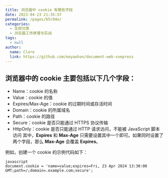 ```yaml
---
title: 浏览器中 cookie 有哪些字段
date: 2023-04-23 21:35:57
permalink: /pages/b5c94e/
categories: 
  - 全部分类
  - 浏览器工作原理与实战
tags: 
  - null
author: 
  name: Clare
  link: https://github.com/mayaohan/document-web-vuepress
---
```

浏览器中的 cookie 主要包括以下几个字段：
----

+ Name：cookie 的名称
+ Value：cookie 的值
+ Expires/Max-Age：cookie 的过期时间或存活时间
+ Domain：cookie 的所属域名
+ Path：cookie 的路径
+ Secure：cookie 是否只能通过 HTTPS 协议传输
+ HttpOnly：cookie 是否只能通过 HTTP 请求访问，不能被 JavaScript 脚本访问
其中，**Expires** 和 **Max-Age** 只需要设置其中一个即可。如果同时设置了两个字段，那么 **Max-Age** 会覆盖 **Expires**。

<!-- more -->

例如，创建一个 cookie 的示例代码如下：
```
javascript
document.cookie = 'name=value;expires=Fri, 23 Apr 2024 13:30:00 GMT;path=/;domain=.example.com;secure';

```